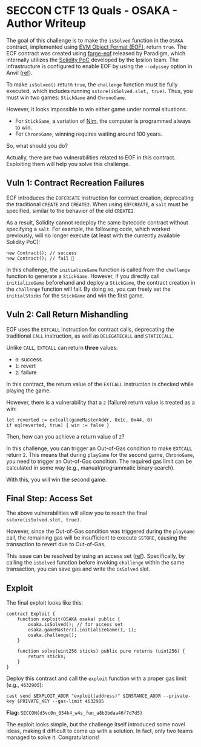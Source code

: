 # SECCON CTF 13 Quals - OSAKA - Author Writeup

The goal of this challenge is to make the `isSolved` function in the `OSAKA` contract, implemented using [EVM Object Format (EOF)](https://evmobjectformat.org/), return `true`.
The EOF contract was created using [forge-eof](https://github.com/paradigmxyz/forge-eof) released by Paradigm, which internally utilizes the [Solidity PoC](https://github.com/ipsilon/solidity) developed by the Ipsilon team.
The infrastructure is configured to enable EOF by using the `--odyssey` option in Anvil ([ref](https://www.ithaca.xyz/updates/odyssey)).

To make `isSolved()` return `true`, the `challenge` function must be fully executed, which includes running `sstore(isSolved.slot, true)`.
Thus, you must win two games: `StickGame` and `ChronoGame`.

However, it looks impossible to win either game under normal situations.
- For `StickGame`, a variation of [Nim](https://en.wikipedia.org/wiki/Nim), the computer is programmed always to win.
- For `ChronoGame`, winning requires waiting around 100 years.

So, what should you do?

Actually, there are two vulnerabilities related to EOF in this contract.
Exploiting them will help you solve this challenge.

## Vuln 1: Contract Recreation Failures

EOF introduces the `EOFCREATE` instruction for contract creation, deprecating the traditional `CREATE` and `CREATE2`.
When using `EOFCREATE`, a `salt` must be specified, similar to the behavior of the old `CREATE2`.

As a result, Solidity cannot redeploy the same bytecode contract without specifying a `salt`.
For example, the following code, which worked previously, will no longer execute (at least with the currently available Solidity PoC):

```solidity
new Contract(); // success
new Contract(); // fail 🤯
```

In this challenge, the `initializeGame` function is called from the `challenge` function to generate a `StickGame`.
However, if you directly call `initializeGame` beforehand and deploy a `StickGame`, the contract creation in the `challenge` function will fail.
By doing so, you can freely set the `initialSticks` for the `StickGame` and win the first game.

## Vuln 2: Call Return Mishandling

EOF uses the `EXTCALL` instruction for contract calls, deprecating the traditional `CALL` instruction, as well as `DELEGATECALL` and `STATICCALL`.

Unlike `CALL`, `EXTCALL` can return **three** values:
- `0`: success
- `1`: revert
- `2`: failure

In this contract, the return value of the `EXTCALL` instruction is checked while playing the game.

However, there is a vulnerability that a `2` (failure) return value is treated as a win:

```solidity
let reverted := extcall(gameMasterAddr, 0x1c, 0x44, 0)
if eq(reverted, true) { win := false }
```

Then, how can you achieve a return value of `2`?

In this challenge, you can trigger an Out-of-Gas condition to make `EXTCALL` return `2`.
This means that during `playGame` for the second game, `ChronoGame`, you need to trigger an Out-of-Gas condition.
The required gas limit can be calculated in some way (e.g., manual/programmatic binary search).

With this, you will win the second game.

## Final Step: Access Set

The above vulnerabilities will allow you to reach the final `sstore(isSolved.slot, true)`.

However, since the Out-of-Gas condition was triggered during the `playGame` call, the remaining gas will be insufficient to execute `SSTORE`, causing the transaction to revert due to Out-of-Gas.

This issue can be resolved by using an access set ([ref](https://www.evm.codes/about#access_list)).
Specifically, by calling the `isSolved` function before invoking `challenge` within the same transaction, you can save gas and write the `isSolved` slot.

## Exploit

The final exploit looks like this:

```solidity
contract Exploit {
    function exploit(OSAKA osaka) public {
        osaka.isSolved(); // for access set
        osaka.gameMaster().initializeGame(1, 1);
        osaka.challenge();
    }

    function solve(uint256 sticks) public pure returns (uint256) {
        return sticks;
    }
}
```

Deploy this contract and call the `exploit` function with a proper gas limit (e.g., `4632905`):

```
cast send $EXPLOIT_ADDR "exploit(address)" $INSTANCE_ADDR --private-key $PRIVATE_KEY --gas-limit 4632905
```

**Flag:** `SECCON{d3vc0n_054k4_w4s_fun_a8b3bdaa46f7d7d5}`

The exploit looks simple, but the challenge itself introduced some novel ideas, making it difficult to come up with a solution.
In fact, only two teams managed to solve it. Congratulations!
